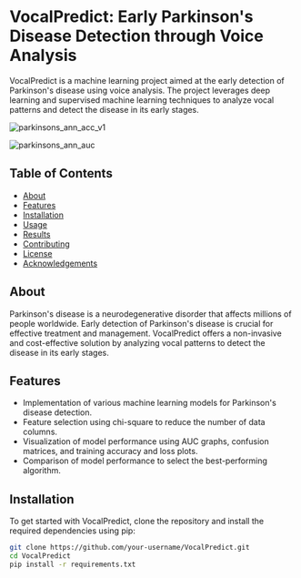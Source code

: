 # VocalPredict: Early Parkinson's Disease Detection through Voice Analysis

VocalPredict is a machine learning project aimed at the early detection of Parkinson's disease using voice analysis. The project leverages deep learning and supervised machine learning techniques to analyze vocal patterns and detect the disease in its early stages.


![parkinsons_ann_acc_v1](https://github.com/aryan-kesarwani/VocalPredict-Early-Detection-of-Parkinson-s-Disease-through-Voice-Analysis/assets/131564512/849883e1-492b-41c3-970e-3cd2229db939)

![parkinsons_ann_auc](https://github.com/aryan-kesarwani/VocalPredict-Early-Detection-of-Parkinson-s-Disease-through-Voice-Analysis/assets/131564512/45519294-1fe7-4541-9b54-b3cdfc7c019d)

## Table of Contents

- [About](#about)
- [Features](#features)
- [Installation](#installation)
- [Usage](#usage)
- [Results](#results)
- [Contributing](#contributing)
- [License](#license)
- [Acknowledgements](#acknowledgements)

## About

Parkinson's disease is a neurodegenerative disorder that affects millions of people worldwide. Early detection of Parkinson's disease is crucial for effective treatment and management. VocalPredict offers a non-invasive and cost-effective solution by analyzing vocal patterns to detect the disease in its early stages.

## Features

- Implementation of various machine learning models for Parkinson's disease detection.
- Feature selection using chi-square to reduce the number of data columns.
- Visualization of model performance using AUC graphs, confusion matrices, and training accuracy and loss plots.
- Comparison of model performance to select the best-performing algorithm.

## Installation

To get started with VocalPredict, clone the repository and install the required dependencies using pip:

```bash
git clone https://github.com/your-username/VocalPredict.git
cd VocalPredict
pip install -r requirements.txt
